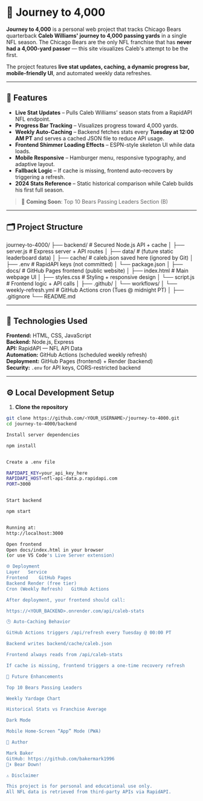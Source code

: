 # 🏈 Journey to 4,000

**Journey to 4,000** is a personal web project that tracks Chicago Bears quarterback **Caleb Williams' journey to 4,000 passing yards** in a single NFL season. The Chicago Bears are the only NFL franchise that has **never had a 4,000-yard passer** — this site visualizes Caleb's attempt to be the first.

The project features **live stat updates, caching, a dynamic progress bar, mobile-friendly UI**, and automated weekly data refreshes.

---

## 🚀 Features

- **Live Stat Updates** – Pulls Caleb Williams’ season stats from a RapidAPI NFL endpoint.
- **Progress Bar Tracking** – Visualizes progress toward 4,000 yards.
- **Weekly Auto-Caching** – Backend fetches stats every **Tuesday at 12:00 AM PT** and serves a cached JSON file to reduce API usage.
- **Frontend Shimmer Loading Effects** – ESPN-style skeleton UI while data loads.
- **Mobile Responsive** – Hamburger menu, responsive typography, and adaptive layout.
- **Fallback Logic** – If cache is missing, frontend auto-recovers by triggering a refresh.
- **2024 Stats Reference** – Static historical comparison while Caleb builds his first full season.

> 📝 **Coming Soon**: Top 10 Bears Passing Leaders Section (B)

---

## 🗂️ Project Structure

journey-to-4000/
├── backend/ # Secured Node.js API + cache
│ ├── server.js # Express server + API routes
│ ├── data/ # (future static leaderboard data)
│ ├── cache/ # caleb.json saved here (ignored by Git)
│ ├── .env # RapidAPI keys (not committed)
│ └── package.json
│
├── docs/ # GitHub Pages frontend (public website)
│ ├── index.html # Main webpage UI
│ ├── styles.css # Styling + responsive design
│ └── script.js # Frontend logic + API calls
│
├── .github/
│ └── workflows/
│ └── weekly-refresh.yml # GitHub Actions cron (Tues @ midnight PT)
│
├── .gitignore
└── README.md


---

## 🧰 Technologies Used

**Frontend:** HTML, CSS, JavaScript  
**Backend:** Node.js, Express  
**API:** RapidAPI — NFL API Data  
**Automation:** GitHub Actions (scheduled weekly refresh)  
**Deployment:** GitHub Pages (frontend) + Render (backend)  
**Security:** `.env` for API keys, CORS-restricted backend

---

## ⚙️ Local Development Setup

1. **Clone the repository**
```bash
git clone https://github.com/<YOUR_USERNAME>/journey-to-4000.git
cd journey-to-4000/backend

Install server dependencies

npm install


Create a .env file

RAPIDAPI_KEY=your_api_key_here
RAPIDAPI_HOST=nfl-api-data.p.rapidapi.com
PORT=3000


Start backend

npm start


Running at:
http://localhost:3000

Open frontend
Open docs/index.html in your browser
(or use VS Code's Live Server extension)

🌐 Deployment
Layer	Service
Frontend	GitHub Pages
Backend	Render (free tier)
Cron (Weekly Refresh)	GitHub Actions

After deployment, your frontend should call:

https://<YOUR_BACKEND>.onrender.com/api/caleb-stats

🕒 Auto-Caching Behavior

GitHub Actions triggers /api/refresh every Tuesday @ 00:00 PT

Backend writes backend/cache/caleb.json

Frontend always reads from /api/caleb-stats

If cache is missing, frontend triggers a one-time recovery refresh

🐻 Future Enhancements

Top 10 Bears Passing Leaders

Weekly Yardage Chart

Historical Stats vs Franchise Average

Dark Mode

Mobile Home-Screen “App” Mode (PWA)

👤 Author

Mark Baker
GitHub: https://github.com/bakermark1996
🐻⬇️ Bear Down!

⚠️ Disclaimer

This project is for personal and educational use only.
All NFL data is retrieved from third-party APIs via RapidAPI.